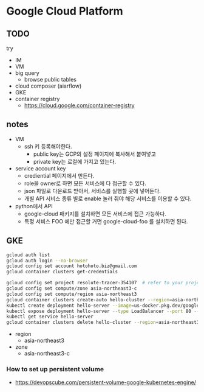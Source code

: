 # Google Cloud Platform

## TODO

try
- IM
- VM
- big query
  - browse public tables
- cloud composer (aiarflow)
- GKE
- container registry
  - https://cloud.google.com/container-registry

## notes

- VM
  - ssh 키 등록해야한다.
    - public key는 GCP의 설정 페이지에 복사해서 붙여넣고
    - private key는 로컬에 가지고 있는다.
- service account key
  - crediential 페이지에서 만든다.
  - role을 owner로 하면 모든 서비스에 다 접근할 수 있다.
  - json 파일로 다운로드 받아서, 서비스를 실행할 곳에 넣어둔다.
  - 개별 API 서비스 종류 별로 enable 눌러 줘야 해당 서비스를 이용할 수 있다.
- python에서 API
  - google-cloud 패키지를 설치하면 모든 서비스에 접근 가능하다.
  - 특정 서비스 FOO 에만 접근할 거면 google-cloud-foo 를 설치하면 된다.

## GKE

```bash
gcloud auth list
gcloud auth login --no-browser
gcloud config set account hotohoto.biz@gmail.com
gcloud container clusters get-credentials
```

```bash
gcloud config set project resolute-tracer-354107  # refer to your projects have already been created
gcloud config set compute/zone asia-northeast3-c
gcloud config set compute/region asia-northeast3
gcloud container clusters create-auto hello-cluster --region=asia-northeast3
kubectl create deployment hello-server --image=us-docker.pkg.dev/google-samples/containers/gke/hello-app:1.0
kubectl expose deployment hello-server --type LoadBalancer --port 80 --target-port 8080
kubectl get service hello-server
gcloud container clusters delete hello-cluster --region=asia-northeast3
```

- region
  - asia-northeast3
- zone
  - asia-northeast3-c

### How to set up persistent volume

- https://devopscube.com/persistent-volume-google-kubernetes-engine/
